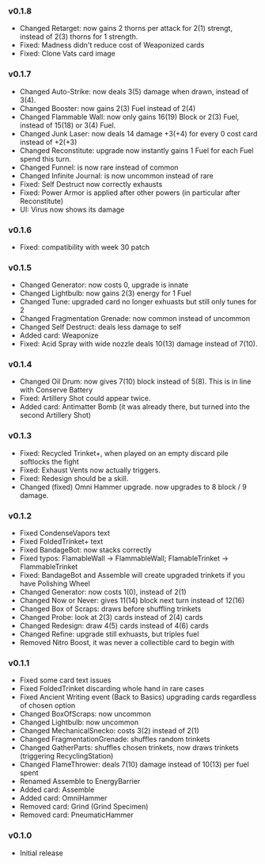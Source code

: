 ### v0.1.8
* Changed Retarget: now gains 2 thorns per attack for 2(1) strengt, instead of 2(3) thorns for 1 strength.
* Fixed: Madness didn't reduce cost of Weaponized cards
* Fixed: Clone Vats card image

### v0.1.7
* Changed Auto-Strike: now deals 3(5) damage when drawn, instead of 3(4).
* Changed Booster: now gains 2(3) Fuel instead of 2(4)
* Changed Flammable Wall: now only gains 16(19) Block or 2(3) Fuel, instead of 15(18) or 3(4) Fuel.
* Changed Junk Laser: now deals 14 damage +3(+4) for every 0 cost card instead of +2(+3)
* Changed Reconstitute: upgrade now instantly gains 1 Fuel for each Fuel spend this turn.
* Changed Funnel: is now rare instead of common
* Changed Infinite Journal: is now uncommon instead of rare
* Fixed: Self Destruct now correctly exhausts
* Fixed: Power Armor is applied after other powers (in particular after Reconstitute)
* UI: Virus now shows its damage

### v0.1.6
* Fixed: compatibility with week 30 patch

### v0.1.5
* Changed Generator: now costs 0, upgrade is innate
* Changed Lightbulb: now gains 2(3) energy for 1 Fuel
* Changed Tune: upgraded card no longer exhuasts but still only tunes for 2
* Changed Fragmentation Grenade: now common instead of uncommon
* Changed Self Destruct: deals less damage to self
* Added card: Weaponize
* Fixed: Acid Spray with wide nozzle deals 10(13) damage instead of 7(10).

### v0.1.4
* Changed Oil Drum: now gives 7(10) block instead of 5(8). This is in line with Conserve Battery
* Fixed: Artillery Shot could appear twice.
* Added card: Antimatter Bomb   (it was already there, but turned into the second Artillery Shot)

### v0.1.3
* Fixed: Recycled Trinket+, when played on an empty discard pile softlocks the fight
* Fixed: Exhaust Vents now actually triggers.
* Fixed: Redesign should be a skill.
* Changed (fixed) Omni Hammer upgrade. now upgrades to 8 block / 9 damage.

### v0.1.2
* Fixed CondenseVapors text
* Fixed FoldedTrinket+ text
* Fixed BandageBot: now stacks correctly
* Fixed typos: FlamableWall -> FlammableWall; FlamableTrinket -> FlammableTrinket
* Fixed: BandageBot and Assemble will create upgraded trinkets if you have Polishing Wheel
* Changed Generator: now costs 1(0), instead of 2(1)
* Changed Now or Never: gives 11(14) block next turn instead of 12(16)
* Changed Box of Scraps: draws before shuffling trinkets
* Changed Probe: look at 2(3) cards instead of 2(4) cards
* Changed Redesign: draw 4(5) cards instead of 4(6) cards
* Changed Refine: upgrade still exhuasts, but triples fuel
* Removed Nitro Boost, it was never a collectible card to begin with

### v0.1.1
* Fixed some card text issues
* Fixed FoldedTrinket discarding whole hand in rare cases
* Fixed Ancient Writing event (Back to Basics) upgrading cards regardless of chosen option
* Changed BoxOfScraps: now uncommon
* Changed Lightbulb: now uncommon
* Changed MechanicalSnecko: costs 3(2) instead of 2(1)
* Changed FragmentationGrenade: shuffles random trinkets
* Changed GatherParts: shuffles chosen trinkets, now draws trinkets (triggering RecyclingStation)
* Changed FlameThrower: deals 7(10) damage instead of 10(13) per fuel spent
* Renamed Assemble to EnergyBarrier
* Added card: Assemble
* Added card: OmniHammer
* Removed card: Grind (Grind Specimen)
* Removed card: PneumaticHammer

### v0.1.0
* Initial release
